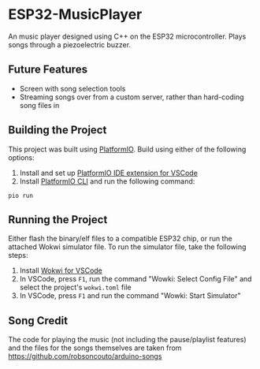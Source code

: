 # ESP32-MusicPlayer
An music player designed using C++ on the ESP32 microcontroller. Plays songs through a piezoelectric buzzer.

## Future Features
- Screen with song selection tools
- Streaming songs over from a custom server, rather than hard-coding song files in

## Building the Project
This project was built using [PlatformIO](https://platformio.org/). Build using either of the following options:

1. Install and set up [PlatformIO IDE extension for VSCode](https://platformio.org/install/ide?install=vscode)
2. Install [PlatformIO CLI](https://docs.platformio.org/en/latest/core/installation/index.html) and run the following command:
```
pio run
```

## Running the Project
Either flash the binary/elf files to a compatible ESP32 chip, or run the attached Wokwi simulator file. To run the simulator file, take the following steps:

1. Install [Wokwi for VSCode](https://docs.wokwi.com/vscode/getting-started)
2. In VSCode, press `F1`, run the command "Wowki: Select Config File" and select the project's `wokwi.toml` file
3. In VSCode, press `F1` and run the command "Wowki: Start Simulator"

## Song Credit
The code for playing the music (not including the pause/playlist features) and the files for the songs themselves are taken from https://github.com/robsoncouto/arduino-songs

